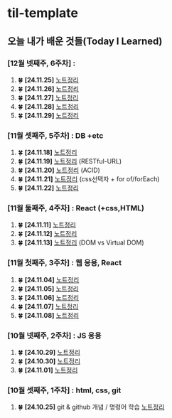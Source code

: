 # til-template

## 오늘 내가 배운 것들(Today I Learned)

### [12월 넷째주, 6주차] : 
1. 🍀 **[24.11.25]** [노트정리](https://github.com/boojang/semi-till/blob/main/Nov/24.11.25.md)
2. 🍀 **[24.11.26]** [노트정리](https://github.com/boojang/semi-till/blob/main/Nov/24.11.26.md)
3. 🍀 **[24.11.27]** [노트정리](https://github.com/boojang/semi-till/blob/main/Nov/24.11.27.md)
4. 🍀 **[24.11.28]** [노트정리](https://github.com/boojang/semi-till/blob/main/Nov/24.11.28.md)
5. 🍀 **[24.11.29]** [노트정리](https://github.com/boojang/semi-till/blob/main/Nov/24.11.29.md)

### [11월 셋째주, 5주차] : DB +etc
1. 🍀 **[24.11.18]** [노트정리](https://github.com/boojang/semi-till/blob/main/Nov/24.11.18.md)
2. 🍀 **[24.11.19]** [노트정리](https://github.com/boojang/semi-till/blob/main/Nov/24.11.19.md) (RESTful-URL)
3. 🍀 **[24.11.20]** [노트정리](https://github.com/boojang/semi-till/blob/main/Nov/24.11.20.md) (ACID)
4. 🍀 **[24.11.21]** [노트정리](https://github.com/boojang/semi-till/blob/main/Nov/24.11.21.md) (css선택자 + for of/forEach)
5. 🍀 **[24.11.22]** [노트정리](https://github.com/boojang/semi-till/blob/main/Nov/24.11.22.md)

### [11월 둘째주, 4주차] : React (+css,HTML)
1. 🍀 **[24.11.11]** [노트정리](https://github.com/boojang/semi-till/blob/main/Nov/24.11.11.md)
2. 🍀 **[24.11.12]** [노트정리](https://github.com/boojang/semi-till/blob/main/Nov/24.11.12.md)
3. 🍀 **[24.11.13]** [노트정리](https://github.com/boojang/semi-till/blob/main/Nov/24.11.13.md) (DOM vs Virtual DOM)

### [11월 첫째주, 3주차] : 웹 응용, React
1. 🍀 **[24.11.04]** [노트정리](https://github.com/boojang/semi-till/blob/main/Nov/24.11.04.md)
2. 🍀 **[24.11.05]** [노트정리](https://github.com/boojang/semi-till/blob/main/Nov/24.11.05.md)
3. 🍀 **[24.11.06]** [노트정리](https://github.com/boojang/semi-till/blob/main/Nov/24.11.06.md)
4. 🍀 **[24.11.07]** [노트정리](https://github.com/boojang/semi-till/blob/main/Nov/24.11.07.md)
5. 🍀 **[24.11.08]** [노트정리](https://github.com/boojang/semi-till/blob/main/Nov/24.11.08.md)
   
### [10월 넷째주, 2주차] : JS 응용
1. 🍀 **[24.10.29]** [노트정리](https://github.com/boojang/semi-till/blob/main/Oct/24.10.29.md)
2. 🍀 **[24.10.30]** [노트정리](https://github.com/boojang/semi-till/blob/main/Oct/24.10.31.md)
3. 🍀 **[24.11.01]** [노트정리](https://github.com/boojang/semi-till/blob/main/Oct/24.11.01.md)

### [10월 셋째주, 1주차] : html, css, git
1. 🍀 **[24.10.25]** git & github 개념 / 명령어 학습 [노트정리](https://github.com/boojang/semi-till/blob/c20ef2553cbe7436c2be04b94e7324eba3930b8c/Oct/24-10-25.md)

